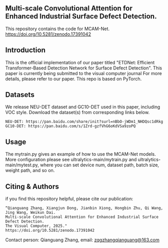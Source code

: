 ## Multi-scale Convolutional Attention for Enhanced Industrial Surface Defect Detection. 
This repository contains the code for MCAM-Net. https://doi.org/10.5281/zenodo.17391042

## Introduction
This is the official implementation of our paper titled "ETDNet: Efficient Transformer-Based Detection Network for Surface Defect Detection".
This paper is currently being submitted to the visual computer journal
For more details, please refer to our paper. This repo is based on PyTorch.

## Datasets
We release NEU-DET dataset and GC10-DET used in this paper, including VOC style.
Download the dataset(s) from corresponding links below.
```
NEU-DET: https://pan.baidu.com/share/init?surl=nBbO-jWDm1_NHDQsc1dRkg
GC10-DET: https://pan.baidu.com/s/1Zrd-gzfVhG6oKdVSa9zoPQ
```

## Usage
The mytrain.py gives an example of how to use the MCAM-Net models.
More configuration please see ultralytics-main/mytrain.py and ultralytics-main/mytest.py, where you can set device num, dataset path, batch size, weight path, and so on.


## Citing & Authors
if you find this repository helpful, please cite our publication:

```
“Qianguang Zhang, Xiangjun Dong, Jianbin Xiong, Hongbin Zhu, Qi Wang, Jing Wang, Weikun Dai.
Multi-scale Convolutional Attention for Enhanced Industrial Surface Defect Detection.
The Visual Computer, 2025."
https://doi.org/10.5281/zenodo.17391042
```

Contact person: Qianguang Zhang,  email: zqgzhangqianguang@163.com
